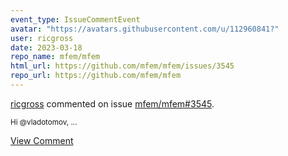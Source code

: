 ```yaml
---
event_type: IssueCommentEvent
avatar: "https://avatars.githubusercontent.com/u/112960841?"
user: ricgross
date: 2023-03-18
repo_name: mfem/mfem
html_url: https://github.com/mfem/mfem/issues/3545
repo_url: https://github.com/mfem/mfem
---
```


<a href='https://github.com/ricgross' target='_blank'>ricgross</a> commented on issue <a href='https://github.com/mfem/mfem/issues/3545' target='_blank'>mfem/mfem#3545</a>.

<small>Hi @vladotomov,...</small>

<a href='https://github.com/mfem/mfem/issues/3545' target='_blank'>View Comment</a>